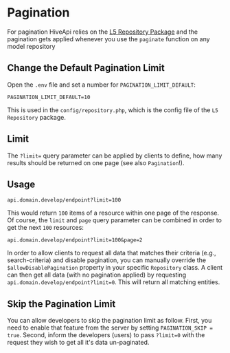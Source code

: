 # Pagination

For pagination HiveApi relies on the [L5 Repository Package](https://packagist.org/packages/prettus/l5-repository) and the
pagination gets applied whenever you use the `paginate` function on any model repository

## Change the Default Pagination Limit

Open the `.env` file and set a number for `PAGINATION_LIMIT_DEFAULT`:

```env
PAGINATION_LIMIT_DEFAULT=10
```

This is used in the `config/repository.php`, which is the config file of the `L5 Repository` package.

## Limit

The `?limit=` query parameter can be applied by clients to define, how many results should be returned on one page 
(see also `Pagination`!).

## Usage

```
api.domain.develop/endpoint?limit=100
```

This would return `100` items of a resource within one page of the response. Of course, the `limit` and `page` query 
parameter can be combined in order to get the next `100` resources:

```
api.domain.develop/endpoint?limit=100&page=2
```

In order to allow clients to request all data that matches their criteria (e.g., search-criteria) and disable pagination,
you can manually override the `$allowDisablePagination` property in your specific `Repository` class. A client can then
get all data (with no pagination applied) by requesting `api.domain.develop/endpoint?limit=0`. This will return all 
matching entities.

## Skip the Pagination Limit

You can allow developers to skip the pagination limit as follow. First, you need to enable that feature from the server 
by setting `PAGINATION_SKIP = true`. Second, inform the developers (users) to pass `?limit=0` with the request they 
wish to get all it's data un-paginated.  

